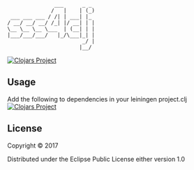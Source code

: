 	               ___      _ _ 
	              /   |    | (_)
	 ___ ___ ___ / /| | ___| |_ 
	/ __/ __/ __/ /_| |/ __| | |
	\__ \__ \__ \___  | (__| | |
	|___/___/___/   |_/\___|_| |
	                        _/ |
	                       |__/ 
[![Clojars Project](https://img.shields.io/clojars/v/sss4clj.svg)](https://clojars.org/sss4clj)

## Usage
Add the following to dependencies in your leiningen project.clj
[![Clojars Project](http://clojars.org/lindon/sss4clj/latest-version.svg)](http://clojars.org/lindon/sss4clj)

## License

Copyright © 2017

Distributed under the Eclipse Public License either version 1.0
